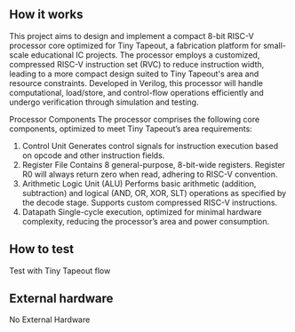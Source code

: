 <!---

This file is used to generate your project datasheet. Please fill in the information below and delete any unused
sections.

You can also include images in this folder and reference them in the markdown. Each image must be less than
512 kb in size, and the combined size of all images must be less than 1 MB.
-->

## How it works

This project aims to design and implement a compact 8-bit RISC-V processor core optimized for Tiny Tapeout, a fabrication platform for small-scale educational IC projects. The processor employs a customized, compressed RISC-V instruction set (RVC) to reduce instruction width, leading to a more compact design suited to Tiny Tapeout's area and resource constraints. Developed in Verilog, this processor will handle computational, load/store, and control-flow operations efficiently and undergo verification through simulation and testing.

Processor Components
The processor comprises the following core components, optimized to meet Tiny Tapeout’s area requirements:

1. Control Unit
Generates control signals for instruction execution based on opcode and other instruction fields.
2. Register File
Contains 8 general-purpose, 8-bit-wide registers. Register R0 will always return zero when read, adhering to RISC-V convention.
3. Arithmetic Logic Unit (ALU)
Performs basic arithmetic (addition, subtraction) and logical (AND, OR, XOR, SLT) operations as specified by the decode stage. Supports custom compressed RISC-V instructions.
4. Datapath
Single-cycle execution, optimized for minimal hardware complexity, reducing the processor’s area and power consumption.

## How to test

Test with Tiny Tapeout flow

## External hardware

No External Hardware
